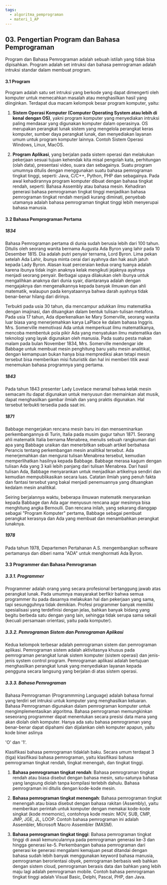 ```yaml
---
tags:
  - algoritma_pemprograman
  - materi_1_AP
---
```

## 03. Pengertian Program dan Bahasa Pemprograman

Program dan Bahasa Pemrograman adalah sebuah istilah yang tidak bisa dipisahkan. Program adalah set intruksi dan bahasa pemrograman adalah intruksi standar dalam membuat program.

#### 3.1 Program

Program adalah satu set intruksi yang berkode yang dapat dimengerti oleh komputer untuk memecahkan masalah atau menghasilkan hasil yang diinginkan. Terdapat dua macam kelompok besar program komputer, yaitu:

1. **Sistem Operasi Komputer (Computer Operating System atau lebih di kenal dengan OS)**, yakni program komputer yang menyediakan intruksi paling mendasar yang digunakan komputer dalam operasinya. OS merupakan perangkat lunak sistem yang mengelola perangkat keras komputer, sumber daya perangkat lunak, dan menyediakan layanan umum untuk program komputer lainnya. Contoh Sistem Operasi Windows, Linux, MacOS.

2. **Program Aplikasi**, yang berjalan pada sistem operasi dan melakukan pekerjaan sesuai tujuan kehendak kita misal pengolah kata, perhitungan (olah data), presentasi video, suara dan sebagainya. Suatu program umumnya ditulis dengan menggunakan suatu bahasa pemrograman tingkat tinggi, seperti: Java, C/C++, Python, PHP dan sebagainya. Pada awal kehadirannya program komputer dibuat dengan bahasa tingkat rendah, seperti: Bahasa Assembly atau bahasa mesin. Kehadiran generasi bahasa pemrograman tingkat tinggi menjadikan bahasa pemrograman tingkat rendah menjadi kurang diminati, penyebab utamanya adalah bahasa pemrograman tingkat tinggi lebih menyerupai bahasa manusia.


#### 3.2 Bahasa Pemprograman Pertama

##### 1834 
Bahasa Pemrograman pertama di dunia sudah berusia lebih dari 100 tahun. Ditulis oleh seorang wanita bernama Augusta Ada Byron yang lahir pada 10 Desember 1815. Dia adalah putri penyair ternama, Lord Byron. Lima pekan setelah Ada Lahir, ibunya minta cerai dari ayahnya dan hak asuh jatuh kepada Lady Byron. Alasan kuat perceraian kedua orang tuanya adalah karena ibunya tidak ingin anaknya kelak mengikuti jejaknya ayahnya menjadi seorang penyair. Berbagai upaya dilakukan oleh ibunya untuk mengalihkan anaknya dari dunia syair, diantaranya adalah dengan mengajaknya dan mengenalkannya kepada banyak ilmuwan dan ahli matematik, walaupun pada kenyataannya bahwa darah ayahnya tidak benar-benar hilang dari dirinya.

Terbukti pada usia 30 tahun, dia mencampur adukkan ilmu matematika dengan imajinasi, dan dituangkan dalam bentuk tulisan-tulisan metafora. Pada usia 17 tahun, Ada diperkenalkan ke Mary Somerville, seorang wanita luar biasa yang menerjemahkan karya LaPlace ke dalam bahasa Inggris. Mrs. Somerville memotivasi Ada untuk memperkuat ilmu matematikanya, mencoba membentuk pola pikir Ada yang menyatukan ilmu matematika dan teknologi yang layak digunakan oleh manusia. Pada suatu pesta makan malam pada bulan November 1834, Mrs. Somerville mendengar ide Babbage untuk membuat mesin penghitung baru yaitu mesin analitikal, dengan kemampuan bukan hanya bisa memprediksi akan tetapi mesin tersebut bisa memberikan misi futuristik dan hal ini memberi titik awal menemukan bahasa programnya yang pertama.

##### 1843
Pada tahun 1843 presenter Lady Lovelace meramal bahwa kelak mesin semacam itu dapat digunakan untuk menyusun dan memainkan alat musik, dapat menghasilkan gambar ilmiah dan yang praktis digunakan. Hal tersebut terbukti tersedia pada saat ini.

##### 1871
Babbage mengerjakan rencana mesin baru ini dan menseminarkan perkembangannya di Turin, Italia pada musim gugur tahun 1871. Seorang ahli matematik Italia bernama Menabrea, menulis sebuah rangkuman dari apa yang Babbage uraikan dan menerbitkan sebuah artikel berbahasa Perancis tentang perkembangan mesin analitikal tersebut. Ada menerjemahkan dan mengurai tulisan Menabrea tersebut, kemudian memperlihatkan hasilnya kepada Babbage. Babbage merasa kagum dengan tulisan Ada yang 3 kali lebih panjang dari tulisan Menabrea. Dari hasil tulisan Ada, Babbage menyarankan untuk menjadikan artikelnya sendiri dan kemudian mempublikasikan secara luas. Catatan ilmiah yang penuh fakta dan fantasi tersebut yang bakal menjadi penemuannya yang dituangkan kedalam mesin analitikal. 

Seiring berjalannya waktu, beberapa ilmuwan matematik menyarankan kepada Babbage dan Ada agar menyusun rencana agar mesinnya bisa menghitung angka Bernoulli. Dan rencana inilah, yang sekarang dianggap sebagai "Program Komputer" pertama, Babbage sebagai pembuat perangkat kerasnya dan Ada yang membuat dan menambahkan perangkat lunaknya. 

##### 1978
Pada tahun 1978, Departemen Pertahanan A.S. mengembangkan software pertamanya dan diberi nama "ADA" untuk menghormati Ada Byron.


#### 3.3 Programmer dan Bahasa Pemrograman

##### 3.3.1. Programmer
Programmer adalah orang yang secara profesional bertanggung jawab atas perangkat lunak. Pada umumnya masyarakat berfikir bahwa semua programmer itu pada dasarnya melakukan hal dan pekerjaan yang sama, tapi sesungguhnya tidak demikian. Profesi programmer banyak memiliki spesialisasi yang terdefinisi dengan jelas, bahkan banyak bidang yang begitu berbeda satu dengan yang lain, sehingga tidak serupa sama sekali (kecuali persamaan orientasi, yaitu pada komputer).

##### 3.3.2. Pemrograman Sistem dan Pemrograman Aplikasi
Kedua kelompok terbesar adalah pemrograman sistem dan pemrograman aplikasi. Pemrograman sistem adalah aktivitasnya khusus pada pemrograman perangkat lunak sistem komputer (sistem operasi) dan jenis-jenis system control program. Pemrograman aplikasi adalah bertujuan menghasilkan perangkat lunak yang menyediakan layanan kepada pengguna secara langsung yang berjalan di atas sistem operasi.

##### 3.3.3. Bahasa Pemrograman
Bahasa Pemrograman (Programmming Language) adalah bahasa formal yang terdiri set intruksi untuk komputer yang menghasilkan keluaran. Bahasa Pemrograman digunakan dalam pemrograman komputer untuk mengimplementasikan algoritma. Bahasa pemrograman memungkinkan seseorang programmer dapat menentukan secara presisi data mana yang akan diolah oleh komputer. Hanya ada satu bahasa pemrograman yang benar-benar dapat dipahami dan dijalankan oleh komputer apapun, yaitu kode biner aslinya

'O' dan '1'.

Klasifikasi bahasa pemrograman tidaklah baku. Secara umum terdapat 3 (tiga) klasifikasi bahasa pemrograman, yaitu klasifikasi bahasa pemrograman tingkat rendah, tingkat menengah, dan tingkat tinggi.

1. **Bahasa pemrograman tingkat rendah**:  Bahasa pemrograman tingkat rendah atau biasa disebut dengan bahasa mesin, satu-satunya bahasa yang langsung diolah tanpa kompilasi terlebih dahulu. Bahasa pemrograman ini ditulis dengan kode-kode mesin.

2. **Bahasa pemrograman tingkat menengah**: Bahasa pemrograman tingkat menengah atau biasa disebut dengan bahasa rakitan (Assembly), yaitu memberikan perintah untuk komputer dengan memakai kode-kode singkat (kode mnemonic), contohnya kode mesin: MOV, SUB, CMP, JMP, JGE, JL, LOOP. Contoh bahasa pemrograman ini adalah Assembler, Microsoft Macro Assembler (MASM).

3. **Bahasa pemrograman tingkat tinggi**: Bahasa pemrograman tingkat tinggi di awali kemunculannya pada pemrograman generasi ke-3 dan hingga generasi ke-5. Perkembangan bahasa pemrograman dari generasi ke generasi mengalami kemajuan pesat ditandai dengan bahasa sudah lebih banyak menggunakan keyword bahasa manusia, pemrograman berorientasi obyek, pemrograman berbasis web bahkan dengan sistem cloud, pemrograman berasis data dan bahkan yang lebih maju lagi adalah pemrograman mobile. Contoh bahasa pemrograman tingkat tinggi adalah Visual Basic, Delphi, Pascal, PHP, dan Java.

